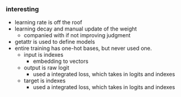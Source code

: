 ### interesting
- learning rate is off the roof
- learning decay and manual update of the weight
    - companied with if not improving judgment
- getattr is used to define models
- entire training has one-hot bases, but never used one.
    - input is indexes
        - embedding to vectors
    - output is raw logit
        - used a integrated loss, which takes in logits and indexes
    - target is indexes
        - used a integrated loss, which takes in logits and indexes